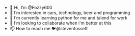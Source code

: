- 👋 Hi, I’m @Fozzy600
- 👀 I’m interested in cars, technology, beer and programming
- 🌱 I’m currently learning python for me and talend for work
- 💞️ I’m looking to collaborate when i'm better at this
- 📫 How to reach me 🐦@stevenfossett

<!---
Fozzy600/Fozzy600 is a ✨ special ✨ repository because its `README.md` (this file) appears on your GitHub profile.
You can click the Preview link to take a look at your changes.
--->

